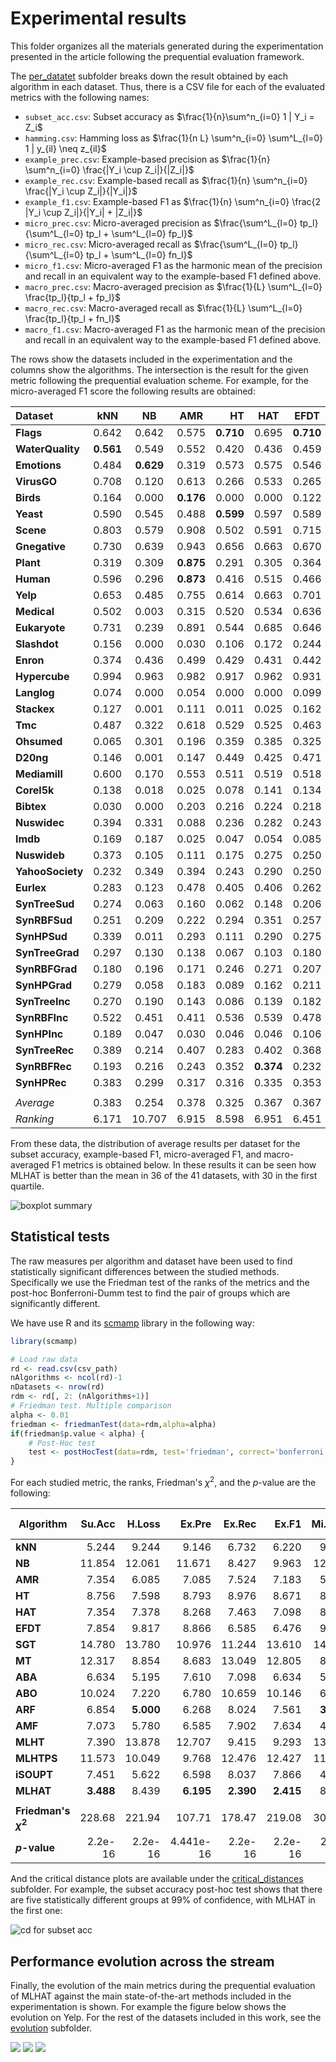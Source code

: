 # Experimental results

This folder organizes all the materials generated during the experimentation presented in the article following the prequential evaluation framework.

The [per_datatet](per_dataset/)  subfolder breaks down the result obtained by each algorithm in each dataset. Thus, there is a CSV file for each of the evaluated metrics with the following names:
* `subset_acc.csv`: Subset accuracy as  $\frac{1}{n}\sum^n_{i=0} 1 | Y_i = Z_i$
* `hamming.csv`: Hamming loss as $\frac{1}{n L} \sum^n_{i=0} \sum^L_{l=0} 1 | y_{il} \neq z_{il}$
* `example_prec.csv`: Example-based precision as $\frac{1}{n} \sum^n_{i=0} \frac{|Y_i \cup Z_i|}{|Z_i|}$
* `example_rec.csv`: Example-based recall as $\frac{1}{n} \sum^n_{i=0} \frac{|Y_i \cup Z_i|}{|Y_i|}$
* `example_f1.csv`: Example-based F1 as $\frac{1}{n} \sum^n_{i=0} \frac{2 |Y_i \cup Z_i|}{|Y_i| + |Z_i|}$
* `micro_prec.csv`: Micro-averaged precision as $\frac{\sum^L_{l=0} tp_l}{\sum^L_{l=0} tp_l + \sum^L_{l=0} fp_l}$
* `micro_rec.csv`: Micro-averaged recall as $\frac{\sum^L_{l=0} tp_l}{\sum^L_{l=0} tp_l + \sum^L_{l=0} fn_l}$
* `micro_f1.csv`: Micro-averaged F1 as the harmonic mean of the precision and recall in an equivalent way to the example-based F1 defined above.
* `macro_prec.csv`: Macro-averaged precision as $\frac{1}{L} \sum^L_{l=0} \frac{tp_l}{tp_l + fp_l}$
* `macro_rec.csv`: Macro-averaged recall as $\frac{1}{L} \sum^L_{l=0} \frac{tp_l}{tp_l + fn_l}$
* `macro_f1.csv`: Macro-averaged F1 as the harmonic mean of the precision and recall in an equivalent way to the example-based F1 defined above.


The rows show the datasets included in the experimentation and the columns show the algorithms. The intersection is the result for the given metric following the prequential evaluation scheme. For example, for the micro-averaged F1 score the following results are obtained:

| **Dataset**      | **kNN**        | **NB**         | **AMR**        | **HT**         | **HAT**        | **EFDT**       | **SGT** | **MT** | **ARF**        | **AMF**        | **ABA**        | **ABO**        | **MLHT**       | **MLHTPS** | **iSOUPT**     | **MLHAT**      |
|:-----------------|:---------------:|:---------------:|:---------------:|---------------:|:---------------:|:---------------:|:--------:|:-------:|:---------------:|:---------------:|:---------------:|:---------------:|:---------------:|:-----------:|:---------------:|:---------------:|
| **Flags**        | 0.642          | 0.642          | 0.575          | **0.710**   | 0.695          | **0.710** | 0.650   | 0.622  | 0.703          | 0.641          | 0.587          | 0.581          | 0.617          | 0.630      | 0.575          | 0.642          |
| **WaterQuality** | **0.561** | 0.549          | 0.552          | 0.420          | 0.436          | 0.459          | 0.352   | 0.357  | 0.533          | 0.509          | 0.549          | 0.553          | 0.258          | 0.382      | 0.547          | 0.553          |
| **Emotions**     | 0.484          | **0.629** | 0.319          | 0.573          | 0.575          | 0.546          | 0.389   | 0.033  | 0.547          | 0.413          | 0.300          | 0.309          | 0.342          | 0.537      | 0.319          | 0.431          |
| **VirusGO**      | 0.708          | 0.120          | 0.613          | 0.266          | 0.533          | 0.265          | 0.344   | 0.516  | 0.425          | **0.849** | 0.601          | 0.618          | 0.344          | 0.228      | 0.603          | 0.653          |
| **Birds**        | 0.164          | 0.000          | **0.176** | 0.000          | 0.000          | 0.122          | 0.081   | 0.065  | 0.115          | 0.108          | 0.174          | 0.154          | 0.000          | 0.000      | 0.175          | 0.141          |
| **Yeast**        | 0.590          | 0.545          | 0.488          | **0.599** | 0.597          | 0.589          | 0.452   | 0.477  | 0.574          | 0.485          | 0.486          | 0.489          | 0.536          | 0.583      | 0.503          | 0.595          |
| **Scene**        | 0.803          | 0.579          | 0.908          | 0.502          | 0.591          | 0.715          | 0.269   | 0.651  | 0.817          | 0.845          | 0.905          | 0.904          | 0.187          | 0.604      | 0.879          | **0.936** |
| **Gnegative**    | 0.730          | 0.639          | 0.943          | 0.656          | 0.663          | 0.670          | 0.190   | 0.737  | 0.763          | 0.879          | 0.942          | 0.941          | 0.389          | 0.640      | 0.945          | **0.952** |
| **Plant**        | 0.319          | 0.309          | **0.875** | 0.291          | 0.305          | 0.364          | 0.127   | 0.459  | 0.489          | 0.678          | 0.859          | 0.856          | 0.282          | 0.221      | **0.875** | 0.816          |
| **Human**        | 0.596          | 0.296          | **0.873** | 0.416          | 0.515          | 0.466          | 0.165   | 0.320  | 0.709          | 0.570          | 0.870          | 0.872          | 0.302          | 0.256      | 0.849          | 0.857          |
| **Yelp**         | 0.653          | 0.485          | 0.755          | 0.614          | 0.663          | 0.701          | 0.458   | 0.480  | 0.797          | 0.669          | 0.784          | 0.785          | 0.512          | 0.587      | 0.773          | **0.830** |
| **Medical**      | 0.502          | 0.003          | 0.315          | 0.520          | 0.534          | 0.636          | 0.087   | 0.287  | 0.217          | 0.574          | 0.215          | 0.200          | 0.240          | 0.003      | 0.324          | **0.654** |
| **Eukaryote**    | 0.731          | 0.239          | 0.891          | 0.544          | 0.685          | 0.646          | 0.073   | 0.486  | 0.811          | 0.655          | **0.898** | 0.897          | 0.270          | 0.242      | 0.876          | 0.893          |
| **Slashdot**     | 0.156          | 0.000          | 0.030          | 0.106          | 0.172          | 0.244          | 0.064   | 0.012  | 0.140          | 0.260          | 0.013          | 0.010          | 0.142          | 0.009      | 0.074          | **0.422** |
| **Enron**        | 0.374          | 0.436          | 0.499          | 0.429          | 0.431          | 0.442          | 0.129   | 0.303  | 0.448          | 0.451          | 0.510          | **0.511** | 0.297          | 0.276      | 0.500          | 0.481          |
| **Hypercube**    | 0.994          | 0.963          | 0.982          | 0.917          | 0.962          | 0.931          | 0.028   | 0.995  | 0.993          | **0.995** | 0.988          | 0.989          | 0.785          | 0.806      | 0.933          | 0.993          |
| **Langlog**      | 0.074          | 0.000          | 0.054          | 0.000          | 0.000          | 0.099          | 0.015   | 0.011  | 0.003          | 0.012          | 0.035          | 0.036          | 0.002          | 0.048      | 0.061          | **0.121** |
| **Stackex**      | 0.127          | 0.001          | 0.111          | 0.011          | 0.025          | 0.162          | 0.018   | 0.021  | 0.043          | 0.050          | 0.129          | 0.129          | 0.146          | 0.000      | 0.133          | **0.259** |
| **Tmc**          | 0.487          | 0.322          | 0.618          | 0.529          | 0.525          | 0.463          | 0.325   | 0.424  | 0.516          | 0.503          | 0.629          | 0.621          | 0.197          | 0.439      | 0.607          | **0.638** |
| **Ohsumed**      | 0.065          | 0.301          | 0.196          | 0.359          | 0.385          | 0.325          | 0.186   | 0.026  | 0.147          | 0.006          | 0.257          | 0.247          | 0.137          | 0.308      | 0.229          | **0.451** |
| **D20ng**        | 0.146          | 0.001          | 0.147          | 0.449          | 0.425          | 0.471          | 0.191   | 0.121  | 0.190          | 0.121          | 0.338          | 0.306          | 0.083          | 0.289      | 0.273          | **0.590** |
| **Mediamill**    | 0.600          | 0.170          | 0.553          | 0.511          | 0.519          | 0.518          | 0.223   | 0.454  | 0.583          | 0.519          | 0.558          | 0.557          | 0.425          | 0.367      | 0.521          | **0.659** |
| **Corel5k**      | 0.138          | 0.018          | 0.025          | 0.078          | 0.141          | 0.134          | 0.010   | 0.153  | **0.316** | 0.221          | 0.020          | 0.022          | 0.043          | 0.019      | 0.021          | 0.310          |
| **Bibtex**       | 0.030          | 0.000          | 0.203          | 0.216          | 0.224          | 0.218          | 0.091   | 0.111  | 0.154          | 0.141          | 0.182          | 0.183          | 0.041          | 0.090      | 0.196          | **0.353** |
| **Nuswidec**     | 0.394          | 0.331          | 0.088          | 0.236          | 0.282          | 0.243          | –       | 0.017  | 0.261          | –              | 0.075          | 0.075          | 0.011          | 0.214      | 0.121          | **0.422** |
| **Imdb**         | 0.169          | 0.187          | 0.025          | 0.047          | 0.054          | 0.085          | 0.006   | –      | 0.033          | –              | 0.054          | 0.058          | **0.242** | 0.013      | 0.038          | 0.228          |
| **Nuswideb**     | 0.373          | 0.105          | 0.111          | 0.175          | 0.275          | 0.250          | –       | –      | 0.278          | –              | 0.110          | 0.107          | 0.010          | 0.109      | 0.119          | **0.435** |
| **YahooSociety** | 0.232          | 0.349          | 0.394          | 0.243          | 0.290          | 0.250          | –       | 0.108  | 0.248          | –              | **0.451** | 0.435          | 0.369          | 0.028      | 0.420          | 0.429          |
| **Eurlex**       | 0.283          | 0.123          | 0.478          | 0.405          | 0.406          | 0.262          | 0.037   | 0.122  | 0.376          | –              | **0.600** | 0.579          | 0.074          | 0.021      | 0.546          | 0.554          |
| **SynTreeSud**   | 0.274          | 0.063          | 0.160          | 0.062          | 0.148          | 0.206          | 0.007   | 0.001  | 0.195          | 0.004          | 0.168          | 0.168          | **0.329** | 0.001      | 0.127          | 0.301          |
| **SynRBFSud**    | 0.251          | 0.209          | 0.222          | 0.294          | 0.351          | 0.257          | 0.008   | 0.040  | **0.368** | 0.166          | 0.041          | 0.040          | 0.107          | 0.085      | 0.190          | 0.269          |
| **SynHPSud**     | 0.339          | 0.011          | 0.293          | 0.111          | 0.290          | 0.275          | 0.009   | 0.000  | 0.291          | 0.001          | 0.292          | 0.293          | 0.295          | 0.000      | 0.250          | **0.362** |
| **SynTreeGrad**  | 0.297          | 0.130          | 0.138          | 0.067          | 0.103          | 0.180          | 0.010   | 0.000  | 0.192          | 0.052          | 0.165          | 0.171          | **0.348** | 0.000      | 0.109          | 0.329          |
| **SynRBFGrad**   | 0.180          | 0.196          | 0.171          | 0.246          | 0.271          | 0.207          | 0.008   | 0.010  | **0.285** | 0.083          | 0.013          | 0.013          | 0.103          | 0.068      | 0.131          | 0.201          |
| **SynHPGrad**    | 0.279          | 0.058          | 0.183          | 0.089          | 0.162          | 0.211          | 0.007   | 0.000  | 0.185          | 0.011          | 0.166          | 0.165          | 0.282          | 0.001      | 0.122          | **0.324** |
| **SynTreeInc**   | 0.270          | 0.190          | 0.143          | 0.086          | 0.139          | 0.182          | 0.010   | 0.001  | 0.173          | 0.005          | 0.164          | 0.165          | **0.316** | 0.000      | 0.105          | 0.312          |
| **SynRBFInc**    | 0.522          | 0.451          | 0.411          | 0.536          | 0.539          | 0.478          | 0.252   | 0.268  | 0.650          | **0.672** | 0.322          | 0.307          | 0.250          | 0.338      | 0.430          | 0.479          |
| **SynHPInc**     | 0.189          | 0.047          | 0.030          | 0.046          | 0.046          | 0.106          | 0.007   | 0.000  | 0.033          | 0.000          | 0.027          | 0.028          | **0.291** | 0.000      | 0.036          | 0.252          |
| **SynTreeRec**   | 0.389          | 0.214          | 0.407          | 0.283          | 0.402          | 0.368          | 0.007   | 0.108  | 0.383          | 0.108          | **0.410** | 0.409          | 0.334          | 0.000      | 0.372          | 0.390          |
| **SynRBFRec**    | 0.193          | 0.216          | 0.243          | 0.352          | **0.374** | 0.232          | 0.029   | 0.035  | 0.308          | 0.143          | 0.017          | 0.016          | 0.126          | 0.135      | 0.294          | 0.224          |
| **SynHPRec**     | 0.383          | 0.299          | 0.317          | 0.316          | 0.335          | 0.353          | 0.205   | 0.291  | 0.341          | 0.274          | 0.315          | 0.314          | 0.385          | 0.273      | 0.287          | **0.466** |
||
| *Average*      | 0.383          | 0.254          | 0.378          | 0.325          | 0.367          | 0.367          | 0.145   | 0.228  | 0.381          | 0.352          | 0.371          | 0.369          | 0.255          | 0.216      | 0.378          | **0.493** |
| *Ranking*      | 6.171          | 10.707         | 6.915          | 8.598          | 6.951          | 6.451          | 13.756  | 12.439 | 6.366          | 9.902          | 7.317          | 7.341          | 10.122         | 12.732     | 7.476          | **2.756** |


From these data, the distribution of average results per dataset for the subset accuracy, example-based F1, micro-averaged F1, and macro-averaged F1 metrics is obtained below. In these results it can be seen how MLHAT is better than the mean in 36 of the 41 datasets, with 30 in the first quartile.

![boxplot summary](paper_boxplot.jpg)


## Statistical tests

The raw measures per algorithm and dataset have been used to find statistically significant differences between the studied methods. Specifically we use the Friedman test of the ranks of the metrics and the post-hoc Bonferroni-Dumm test to find the pair of groups which are significantly different.

We have use R and its [scmamp](https://github.com/b0rxa/scmamp) library in the following way:
```R
library(scmamp)

# Load raw data
rd <- read.csv(csv_path)
nAlgorithms <- ncol(rd)-1
nDatasets <- nrow(rd)
rdm <- rd[, 2: (nAlgorithms+1)]
# Friedman test. Multiple comparison
alpha <- 0.01
friedman <- friedmanTest(data=rdm,alpha=alpha)
if(friedman$p.value < alpha) {
    # Post-Hoc test
    test <- postHocTest(data=rdm, test='friedman', correct='bonferroni', alpha=alpha, use.rank=FALSE, sum.fun=mean)
}
```

For each studied metric, the ranks, Friedman's $\chi^{2}$, and the *p*-value are the following:

| **Algorithm** | **Su.Acc** | **H.Loss** | **Ex.Pre** | **Ex.Rec** | **Ex.F1** | **Mi.Prec** | **Mi.Rec** | **Mi.F1** | **Ma.Prec** | **Ma.Rec** | **Ma.F1** | **Time (s)** |
|---|---:|---:|---:|---:|---:|---:|---:|---:|---:|---:|---:|---:|
| **kNN** | 5.244 | 9.244 | 9.146 | 6.732 | 6.220 | 9.512 | 6.683 | 6.171 | 6.976 | 6.415 | 5.683 | 13.000 |
| **NB** | 11.854 | 12.061 | 11.671 | 8.427 | 9.963 | 12.366 | 8.110 | 10.707 | 12.293 | 8.378 | 10.024 | 3.098 |
| **AMR** | 7.354 | 6.085 | 7.085 | 7.524 | 7.183 | 5.280 | 7.500 | 6.915 | 5.915 | 7.549 | 7.085 | 8.171 |
| **HT** | 8.756 | 7.598 | 8.793 | 8.976 | 8.671 | 8.573 | 9.000 | 8.598 | 9.244 | 9.024 | 8.732 | 7.220 |
| **HAT** | 7.354 | 7.378 | 8.268 | 7.463 | 7.098 | 8.293 | 7.488 | 6.951 | 8.146 | 7.488 | 7.220 | 8.488 |
| **EFDT** | 7.854 | 9.817 | 8.866 | 6.585 | 6.476 | 9.744 | 6.634 | 6.451 | 8.732 | 6.537 | 5.780 | 10.561 |
| **SGT** | 14.780 | 13.780 | 10.976 | 11.244 | 13.610 | 14.756 | 11.122 | 13.756 | 14.073 | 10.146 | 11.878 | 15.024 |
| **MT** | 12.317 | 8.854 | 8.683 | 13.049 | 12.805 | 8.951 | 13.122 | 12.439 | 11.171 | 12.512 | 12.122 | 11.951 |
| **ABA** | 6.634 | 5.195 | 7.610 | 7.098 | 6.634 | 5.024 | 7.049 | 6.366 | **4.976** | 7.512 | 6.585 | 10.561 |
| **ABO** | 10.024 | 7.220 | 6.780 | 10.659 | 10.146 | 6.902 | 10.634 | 9.902 | 8.390 | 10.317 | 9.805 | 15.512 |
| **ARF** | 6.854 | **5.000** | 6.268 | 8.024 | 7.561 | **3.707** | 8.024 | 7.317 | 5.293 | 8.366 | 8.073 | 5.195 |
| **AMF** | 7.073 | 5.780 | 6.585 | 7.902 | 7.634 | 4.341 | 7.976 | 7.341 | 5.756 | 8.024 | 7.780 | 5.659 |
| **MLHT** | 7.390 | 13.878 | 12.707 | 9.415 | 9.293 | 13.805 | 9.610 | 10.122 | 12.000 | 10.268 | 12.220 | **1.000** |
| **MLHTPS** | 11.573 | 10.049 | 9.768 | 12.476 | 12.427 | 11.146 | 12.549 | 12.732 | 10.780 | 12.427 | 12.512 | 7.439 |
| **iSOUPT** | 7.451 | 5.622 | 6.598 | 8.037 | 7.866 | 4.768 | 7.915 | 7.476 | 6.573 | 8.476 | 8.207 | 4.098 |
| **MLHAT** | **3.488** | 8.439 | **6.195** | **2.390** | **2.415** | 8.829 | **2.585** | **2.756** | 5.683 | **2.561** | **2.293** | 9.024 |
||
| **Friedman's  $\chi^{2}$** | 228.68 | 221.94 | 107.71 | 178.47 | 219.08 | 309.94 | 176.47 | 228.64 | 220.07 | 158.4 | 217.96 | 469.13 |
| **$p$-value** | 2.2e-16 | 2.2e-16 | 4.441e-16 | 2.2e-16 | 2.2e-16 | 2.2e-16 | 2.2e-16 | 2.2e-16 | 2.2e-16 | 2.2e-16 | 2.2e-16 | 2.2e-16 |


And the critical distance plots are available under the [critical_distances](critical_distances/) subfolder. For example, the subset accuracy post-hoc test shows that there are five statistically different groups at 99% of confidence, with MLHAT in the first one:

![cd for subset acc](critical_distances/st_subset_acc.jpg)


## Performance evolution across the stream

Finally, the evolution of the main metrics during the prequential evaluation of MLHAT against the main state-of-the-art methods included in the experimentation is shown. For example the figure below shows the evolution on Yelp. For the rest of the datasets included in this work, see the [evolution](evolution/) subfolder.

![](evolution/paper_evolmicrof1_Yelp.jpg) ![](evolution/paper_evoltime_Yelp.jpg) ![](evolution/paper_evolmb_Yelp.jpg)